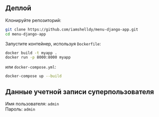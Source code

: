 ## Деплой

Клонируйте репозиторий:
```bash
git clone https://github.com/iamshelldy/menu-django-app.git
cd menu-django-app
```

Запустите контейнер, используя `Dockerfile`:
```bash
docker build -t myapp .
docker run -p 8000:8000 myapp
```
или `docker-compose.yml`:
```bash
docker-compose up --build
```

## Данные учетной записи суперпользователя

Имя пользователя: `admin`\
Пароль: `admin`
